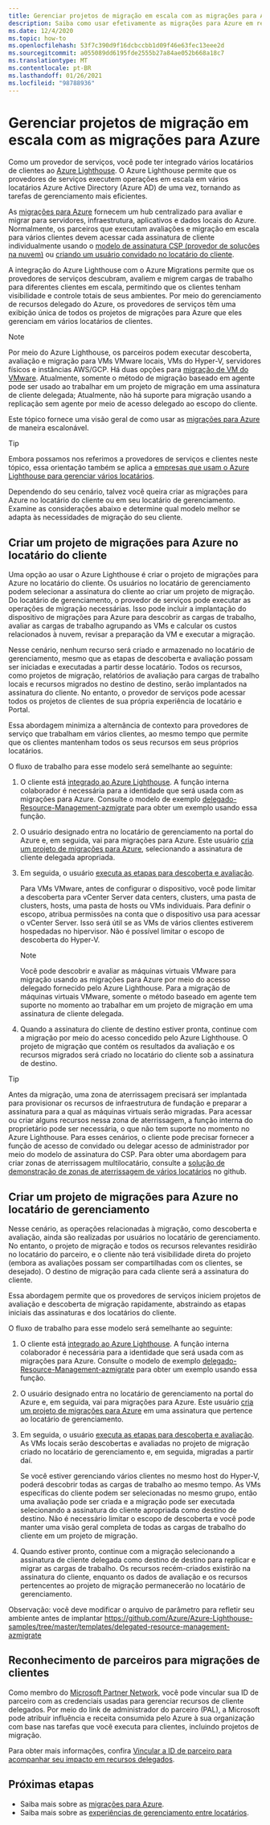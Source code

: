 ```yaml
---
title: Gerenciar projetos de migração em escala com as migrações para Azure
description: Saiba como usar efetivamente as migrações para Azure em recursos de cliente delegados.
ms.date: 12/4/2020
ms.topic: how-to
ms.openlocfilehash: 53f7c390d9f16dcbccbb1d09f46e63fec13eee2d
ms.sourcegitcommit: a055089dd6195fde2555b27a84ae052b668a18c7
ms.translationtype: MT
ms.contentlocale: pt-BR
ms.lasthandoff: 01/26/2021
ms.locfileid: "98788936"
---
```

# <a name="manage-migration-projects-at-scale-with-azure-migrate"></a>Gerenciar projetos de migração em escala com as migrações para Azure

Como um provedor de serviços, você pode ter integrado vários locatários de clientes ao [Azure Lighthouse](../overview.md). O Azure Lighthouse permite que os provedores de serviços executem operações em escala em vários locatários Azure Active Directory (Azure AD) de uma vez, tornando as tarefas de gerenciamento mais eficientes.

As [migrações para Azure](../../migrate/migrate-services-overview.md) fornecem um hub centralizado para avaliar e migrar para servidores, infraestrutura, aplicativos e dados locais do Azure. Normalmente, os parceiros que executam avaliações e migração em escala para vários clientes devem acessar cada assinatura de cliente individualmente usando o [modelo de assinatura CSP (provedor de soluções na nuvem)](/partner-center/customers-revoke-admin-privileges) ou [criando um usuário convidado no locatário do cliente](../../active-directory/external-identities/what-is-b2b.md).

A integração do Azure Lighthouse com o Azure Migrations permite que os provedores de serviços descubram, avaliem e migrem cargas de trabalho para diferentes clientes em escala, permitindo que os clientes tenham visibilidade e controle totais de seus ambientes. Por meio do gerenciamento de recursos delegado do Azure, os provedores de serviços têm uma exibição única de todos os projetos de migrações para Azure que eles gerenciam em vários locatários de clientes.

> [!NOTE]
> Por meio do Azure Lighthouse, os parceiros podem executar descoberta, avaliação e migração para VMs VMware locais, VMs do Hyper-V, servidores físicos e instâncias AWS/GCP. Há duas opções para [migração de VM do VMware](../../migrate/server-migrate-overview.md). Atualmente, somente o método de migração baseado em agente pode ser usado ao trabalhar em um projeto de migração em uma assinatura de cliente delegada; Atualmente, não há suporte para migração usando a replicação sem agente por meio de acesso delegado ao escopo do cliente.

Este tópico fornece uma visão geral de como usar as [migrações para Azure](../../migrate/migrate-services-overview.md) de maneira escalonável.

> [!TIP]
> Embora possamos nos referimos a provedores de serviços e clientes neste tópico, essa orientação também se aplica a [empresas que usam o Azure Lighthouse para gerenciar vários locatários](../concepts/enterprise.md).

Dependendo do seu cenário, talvez você queira criar as migrações para Azure no locatário do cliente ou em seu locatário de gerenciamento. Examine as considerações abaixo e determine qual modelo melhor se adapta às necessidades de migração do seu cliente.

## <a name="create-an-azure-migrate-project-in-the-customer-tenant"></a>Criar um projeto de migrações para Azure no locatário do cliente

Uma opção ao usar o Azure Lighthouse é criar o projeto de migrações para Azure no locatário do cliente. Os usuários no locatário de gerenciamento podem selecionar a assinatura do cliente ao criar um projeto de migração. Do locatário de gerenciamento, o provedor de serviços pode executar as operações de migração necessárias. Isso pode incluir a implantação do dispositivo de migrações para Azure para descobrir as cargas de trabalho, avaliar as cargas de trabalho agrupando as VMs e calcular os custos relacionados à nuvem, revisar a preparação da VM e executar a migração.

Nesse cenário, nenhum recurso será criado e armazenado no locatário de gerenciamento, mesmo que as etapas de descoberta e avaliação possam ser iniciadas e executadas a partir desse locatário. Todos os recursos, como projetos de migração, relatórios de avaliação para cargas de trabalho locais e recursos migrados no destino de destino, serão implantados na assinatura do cliente. No entanto, o provedor de serviços pode acessar todos os projetos de clientes de sua própria experiência de locatário e Portal.

Essa abordagem minimiza a alternância de contexto para provedores de serviço que trabalham em vários clientes, ao mesmo tempo que permite que os clientes mantenham todos os seus recursos em seus próprios locatários.

O fluxo de trabalho para esse modelo será semelhante ao seguinte:

1. O cliente está [integrado ao Azure Lighthouse](onboard-customer.md). A função interna colaborador é necessária para a identidade que será usada com as migrações para Azure. Consulte o modelo de exemplo [delegado-Resource-Management-azmigrate](https://github.com/Azure/Azure-Lighthouse-samples/tree/master/templates/delegated-resource-management-azmigrate) para obter um exemplo usando essa função.
1. O usuário designado entra no locatário de gerenciamento na portal do Azure e, em seguida, vai para migrações para Azure. Este usuário [cria um projeto de migrações para Azure](../../migrate/create-manage-projects.md), selecionando a assinatura de cliente delegada apropriada.
1. Em seguida, o usuário [executa as etapas para descoberta e avaliação](../../migrate/tutorial-discover-vmware.md).

   Para VMs VMware, antes de configurar o dispositivo, você pode limitar a descoberta para vCenter Server data centers, clusters, uma pasta de clusters, hosts, uma pasta de hosts ou VMs individuais. Para definir o escopo, atribua permissões na conta que o dispositivo usa para acessar o vCenter Server. Isso será útil se as VMs de vários clientes estiverem hospedadas no hipervisor. Não é possível limitar o escopo de descoberta do Hyper-V.

    > [!NOTE]
    > Você pode descobrir e avaliar as máquinas virtuais VMware para migração usando as migrações para Azure por meio do acesso delegado fornecido pelo Azure Lighthouse. Para a migração de máquinas virtuais VMware, somente o método baseado em agente tem suporte no momento ao trabalhar em um projeto de migração em uma assinatura de cliente delegada.

1. Quando a assinatura do cliente de destino estiver pronta, continue com a migração por meio do acesso concedido pelo Azure Lighthouse. O projeto de migração que contém os resultados da avaliação e os recursos migrados será criado no locatário do cliente sob a assinatura de destino.

> [!TIP]
> Antes da migração, uma zona de aterrissagem precisará ser implantada para provisionar os recursos de infraestrutura de fundação e preparar a assinatura para a qual as máquinas virtuais serão migradas. Para acessar ou criar alguns recursos nessa zona de aterrissagem, a função interna do proprietário pode ser necessária, o que não tem suporte no momento no Azure Lighthouse. Para esses cenários, o cliente pode precisar fornecer a função de acesso de convidado ou delegar acesso de administrador por meio do modelo de assinatura do CSP. Para obter uma abordagem para criar zonas de aterrissagem multilocatário, consulte a [solução de demonstração de zonas de aterrissagem de vários locatários](https://github.com/Azure/Multi-tenant-Landing-Zones) no github.

## <a name="create-an-azure-migrate-project-in-the-managing-tenant"></a>Criar um projeto de migrações para Azure no locatário de gerenciamento

Nesse cenário, as operações relacionadas à migração, como descoberta e avaliação, ainda são realizadas por usuários no locatário de gerenciamento. No entanto, o projeto de migração e todos os recursos relevantes residirão no locatário do parceiro, e o cliente não terá visibilidade direta do projeto (embora as avaliações possam ser compartilhadas com os clientes, se desejado). O destino de migração para cada cliente será a assinatura do cliente.

Essa abordagem permite que os provedores de serviços iniciem projetos de avaliação e descoberta de migração rapidamente, abstraindo as etapas iniciais das assinaturas e dos locatários do cliente.

O fluxo de trabalho para esse modelo será semelhante ao seguinte:

1. O cliente está [integrado ao Azure Lighthouse](onboard-customer.md). A função interna colaborador é necessária para a identidade que será usada com as migrações para Azure. Consulte o modelo de exemplo [delegado-Resource-Management-azmigrate](https://github.com/Azure/Azure-Lighthouse-samples/tree/master/templates/delegated-resource-management-azmigrate) para obter um exemplo usando essa função.
1. O usuário designado entra no locatário de gerenciamento na portal do Azure e, em seguida, vai para migrações para Azure. Este usuário [cria um projeto de migrações para Azure](../../migrate/create-manage-projects.md) em uma assinatura que pertence ao locatário de gerenciamento.
1. Em seguida, o usuário [executa as etapas para descoberta e avaliação](../../migrate/tutorial-discover-vmware.md). As VMs locais serão descobertas e avaliadas no projeto de migração criado no locatário de gerenciamento e, em seguida, migradas a partir daí.

   Se você estiver gerenciando vários clientes no mesmo host do Hyper-V, poderá descobrir todas as cargas de trabalho ao mesmo tempo. As VMs específicas do cliente podem ser selecionadas no mesmo grupo, então uma avaliação pode ser criada e a migração pode ser executada selecionando a assinatura do cliente apropriada como destino de destino. Não é necessário limitar o escopo de descoberta e você pode manter uma visão geral completa de todas as cargas de trabalho do cliente em um projeto de migração.

1. Quando estiver pronto, continue com a migração selecionando a assinatura de cliente delegada como destino de destino para replicar e migrar as cargas de trabalho. Os recursos recém-criados existirão na assinatura do cliente, enquanto os dados de avaliação e os recursos pertencentes ao projeto de migração permanecerão no locatário de gerenciamento.

Observação: você deve modificar o arquivo de parâmetro para refletir seu ambiente antes de implantar https://github.com/Azure/Azure-Lighthouse-samples/tree/master/templates/delegated-resource-management-azmigrate

## <a name="partner-recognition-for-customer-migrations"></a>Reconhecimento de parceiros para migrações de clientes

Como membro do [Microsoft Partner Network](https://partner.microsoft.com), você pode vincular sua ID de parceiro com as credenciais usadas para gerenciar recursos de cliente delegados. Por meio do link de administrador do parceiro (PAL), a Microsoft pode atribuir influência e receita consumida pelo Azure à sua organização com base nas tarefas que você executa para clientes, incluindo projetos de migração.

Para obter mais informações, confira [Vincular a ID de parceiro para acompanhar seu impacto em recursos delegados](partner-earned-credit.md).

## <a name="next-steps"></a>Próximas etapas

- Saiba mais sobre as [migrações para Azure](../../migrate/migrate-services-overview.md).
- Saiba mais sobre as [experiências de gerenciamento entre locatários](../concepts/cross-tenant-management-experience.md).